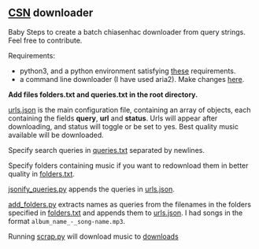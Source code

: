 ## [CSN](http://chiasenhac.vn) downloader

Baby Steps to create a batch chiasenhac downloader from query strings. Feel free to contribute.

Requirements:
  - python3, and a python environment satisfying [these](requirements.txt) requirements.
  - a command line downloader (I have used aria2). Make changes [here](scrap.py#L49).

**Add files folders.txt and queries.txt in the root directory.**

[urls.json](urls.json) is the main configuration file, containing an array of objects, each containing the fields **query**, **url** and **status**.
Urls will appear after downloading, and status will toggle or be set to yes. Best quality music available will be downloaded.

Specify search queries in [queries.txt](queries.txt) separated by newlines.

Specify folders containing music if you want to redownload them in better quality in [folders.txt](folders.txt).

[jsonify_queries.py](jsonify_queries.py) appends the queries in [urls.json](urls.json).

[add_folders.py](add_folders.py) extracts names as queries from the filenames in the folders specified in [folders.txt](folders.txt) and appends them to [urls.json](urls.json). I had songs in the format `album_name_-_song-name.mp3`.

Running [scrap.py](scrap.py) will download music to [downloads](downloads/)